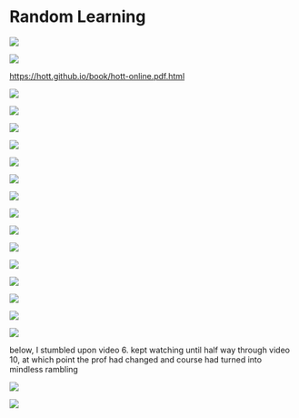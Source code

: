 # Random Learning

[![](https://img.youtube.com/vi/bOXCLR3Wric/0.jpg)](https://www.youtube.com/watch?v=bOXCLR3Wric)

[![](https://img.youtube.com/vi/HfACrKJ_Y2w/0.jpg)](https://www.youtube.com/watch?v=HfACrKJ_Y2w)

<https://hott.github.io/book/hott-online.pdf.html>

[![](https://img.youtube.com/vi/jUM_Dpt6yu0/0.jpg)](https://www.youtube.com/watch?v=jUM_Dpt6yu0)

[![](https://img.youtube.com/vi/xvDuqW9SFT8/0.jpg)](https://www.youtube.com/watch?v=xvDuqW9SFT8)

[![](https://img.youtube.com/vi/SmXB2K_5lcA/0.jpg)](https://www.youtube.com/watch?v=SmXB2K_5lcA)

[![](https://img.youtube.com/vi/rdXw7Ps9vxc/0.jpg)](https://www.youtube.com/watch?v=rdXw7Ps9vxc&list=PLHXZ9OQGMqxersk8fUxiUMSIx0DBqsKZS)

[![](https://img.youtube.com/vi/wmDoUa4f-NM/0.jpg)](https://www.youtube.com/watch?v=wmDoUa4f-NM)

[![](https://img.youtube.com/vi/gpjYtAB9i2w/0.jpg)](https://www.youtube.com/watch?v=gpjYtAB9i2w)

[![](https://img.youtube.com/vi/OnfPWmOMgPk/0.jpg)](https://www.youtube.com/watch?v=OnfPWmOMgPk)

[![](https://img.youtube.com/vi/SbiTocYipro/0.jpg)](https://www.youtube.com/watch?v=SbiTocYipro)

[![](https://img.youtube.com/vi/lUAn6YpHQao/0.jpg)](https://www.youtube.com/watch?v=lUAn6YpHQao)

[![](https://img.youtube.com/vi/RBSGKlAvoiM/0.jpg)](https://www.youtube.com/watch?v=RBSGKlAvoiM)

[![](https://img.youtube.com/vi/I8LbkfSSR58/0.jpg)](https://www.youtube.com/watch?v=I8LbkfSSR58&list=PLbgaMIhjbmEnaH_LTkxLI7FMa2HsnawM)

[![](https://img.youtube.com/vi/zUm3fKk00J8/0.jpg)](https://www.youtube.com/watch?v=zUm3fKk00J8)

[![](https://img.youtube.com/vi/IOiZatlZtGU/0.jpg)](https://www.youtube.com/watch?v=IOiZatlZtGU)

[![](https://img.youtube.com/vi/gui_SE8rJUM/0.jpg)](https://www.youtube.com/watch?v=gui_SE8rJUM)

[![](https://img.youtube.com/vi/hy1wjkcIBCU/0.jpg)](https://www.youtube.com/watch?v=hy1wjkcIBCU)

below, I stumbled upon video 6. kept watching until half way through video 10, at which point the prof had changed and course had turned into mindless rambling

[![](https://img.youtube.com/vi/OgO1gpXSUzU/0.jpg)](https://www.youtube.com/watch?v=OgO1gpXSUzU&list=PLUl4u3cNGP619EG1wp0kT-7rDE_Az5TNd&index=6)

[![](https://img.youtube.com/vi/jvPPXbo87ds/0.jpg)](https://www.youtube.com/watch?v=jvPPXbo87ds)
